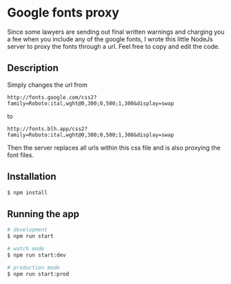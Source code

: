 # Google fonts proxy

Since some lawyers are sending out final written warnings and charging you a fee when you include any of the google fonts, I wrote this little NodeJs server to proxy the fonts through a url. Feel free to copy and edit the code.

## Description

Simply changes the url from

`http://fonts.google.com/css2?family=Roboto:ital,wght@0,300;0,500;1,300&display=swap`

to

`http://fonts.blh.app/css2?family=Roboto:ital,wght@0,300;0,500;1,300&display=swap`

Then the server replaces all urls within this css file and is also proxying the font files.

## Installation

```bash
$ npm install
```

## Running the app

```bash
# development
$ npm run start

# watch mode
$ npm run start:dev

# production mode
$ npm run start:prod
```
